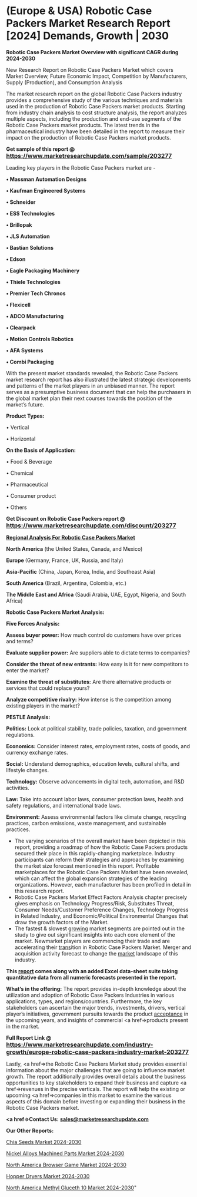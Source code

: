 # (Europe & USA) Robotic Case Packers Market Research Report [2024] Demands, Growth | 2030

<strong>Robotic Case Packers Market Overview with significant CAGR during 2024-2030</strong>

New Research Report on Robotic Case Packers Market which covers Market Overview, Future Economic Impact, Competition by Manufacturers, Supply (Production), and Consumption Analysis

The market research report on the global Robotic Case Packers industry provides a comprehensive study of the various techniques and materials used in the production of Robotic Case Packers market products. Starting from industry chain analysis to cost structure analysis, the report analyzes multiple aspects, including the production and end-use segments of the Robotic Case Packers market products. The latest trends in the pharmaceutical industry have been detailed in the report to measure their impact on the production of Robotic Case Packers market products.

<strong>Get sample of this report @ <a href=https://www.marketresearchupdate.com/sample/203277><font size=3 color=#0000ff>https://www.marketresearchupdate.com/sample/203277</font></a></strong>

Leading key players in the Robotic Case Packers market are -

<strong>• Massman Automation Designs

• Kaufman Engineered Systems

• Schneider

• ESS Technologies

• Brillopak

• JLS Automation

• Bastian Solutions

• Edson

• Eagle Packaging Machinery

• Thiele Technologies

• Premier Tech Chronos

• Flexicell

• ADCO Manufacturing

• Clearpack

• Motion Controls Robotics

• AFA Systems

• Combi Packaging</strong>

With the present market standards revealed, the Robotic Case Packers market research report has also illustrated the latest strategic developments and patterns of the market players in an unbiased manner. The report serves as a presumptive business document that can help the purchasers in the global market plan their next courses towards the position of the market’s future.

<strong>Product Types:</strong>

• Vertical

• Horizontal

<strong>On the Basis of Application:</strong>

• Food & Beverage

• Chemical

• Pharmaceutical

• Consumer product

• Others

<strong>Get Discount on Robotic Case Packers report @ <a href=https://www.marketresearchupdate.com/discount/203277><font size=3 color=#0000ff>https://www.marketresearchupdate.com/discount/203277</font></a></strong>

<strong><u><b>Regional Analysis For Robotic Case Packers Market</b></u></strong>

<strong><b>North America</b></strong> (the United States, Canada, and Mexico)

<strong><b>Europe </b></strong>(Germany, France, UK, Russia, and Italy)

<strong><b>Asia-Pacific</b></strong> (China, Japan, Korea, India, and Southeast Asia)

<strong><b>South America</b></strong> (Brazil, Argentina, Colombia, etc.)

<strong><b>The Middle East and Africa</b></strong> (Saudi Arabia, UAE, Egypt, Nigeria, and South Africa)

<strong>Robotic Case Packers Market Analysis:</strong>

<strong>Five Forces Analysis:</strong>

<strong>Assess buyer power:</strong> How much control do customers have over prices and terms?

<strong>Evaluate supplier power:</strong> Are suppliers able to dictate terms to companies?

<strong>Consider the threat of new entrants:</strong> How easy is it for new competitors to enter the market?

<strong>Examine the threat of substitutes:</strong> Are there alternative products or services that could replace yours?

<strong>Analyze competitive rivalry:</strong> How intense is the competition among existing players in the market?

<strong>PESTLE Analysis:</strong>

<strong>Politics:</strong> Look at political stability, trade policies, taxation, and government regulations.

<strong>Economics:</strong> Consider interest rates, employment rates, costs of goods, and currency exchange rates.

<strong>Social:</strong> Understand demographics, education levels, cultural shifts, and lifestyle changes.

<strong>Technology:</strong> Observe advancements in digital tech, automation, and R&D activities.

<strong>Law:</strong> Take into account labor laws, consumer protection laws, health and safety regulations, and international trade laws.

<strong>Environment:</strong> Assess environmental factors like climate change, recycling practices, carbon emissions, waste management, and sustainable practices.

<ul>
  <li>The varying scenarios of the overall market have been depicted in this report, providing a roadmap of how the Robotic Case Packers products secured their place in this rapidly-changing marketplace. Industry participants can reform their strategies and approaches by examining the market size forecast mentioned in this report. Profitable marketplaces for the Robotic Case Packers Market have been revealed, which can affect the global expansion strategies of the leading organizations. However, each manufacturer has been profiled in detail in this research report.</li>
  <li>Robotic Case Packers Market Effect Factors Analysis chapter precisely gives emphasis on Technology Progress/Risk, Substitutes Threat, Consumer Needs/Customer Preference Changes, Technology Progress in Related Industry, and Economic/Political Environmental Changes that draw the growth factors of the Market.</li>
  <li>The fastest &amp; slowest <a href=ASDF991299>growing</a> market segments are pointed out in the study to give out significant insights into each core element of the market. Newmarket players are commencing their trade and are accelerating their <a href=>trans</a>ition in Robotic Case Packers Market. Merger and acquisition activity forecast to change the <a href=>market</a> landscape of this industry.</li>
</ul>
<strong>This <a href=>report</a> comes along with an added Excel data-sheet suite taking quantitative data from all numeric forecasts presented in the report.</strong>

<strong>What’s in the offering:</strong> The report provides in-depth knowledge about the utilization and adoption of Robotic Case Packers Industries in various applications, types, and regions/countries. Furthermore, the key stakeholders can ascertain the major trends, investments, drivers, vertical player’s initiatives, government pursuits towards the product <a href=ASDF881288>acceptance</a> in the upcoming years, and insights of commercial <a href=>products</a> present in the market.

<strong>Full Report Link @ <a href=https://www.marketresearchupdate.com/industry-growth/europe-robotic-case-packers-industry-market-203277><font size=3 color=#0000ff>https://www.marketresearchupdate.com/industry-growth/europe-robotic-case-packers-industry-market-203277</font></a></strong>

Lastly, <a href=>the</a> Robotic Case Packers Market study provides essential information about the major challenges that are going to influence market growth. The report additionally provides overall details about the business opportunities to key stakeholders to expand their business and capture <a href=>revenues</a> in the precise verticals. The report will help the existing or upcoming <a href=>companies</a> in this market to examine the various aspects of this domain before investing or expanding their business in the Robotic Case Packers market.

<strong><a href=><strong>Contact Us:</strong></a></strong>
<strong>sales@marketresearchupdate.com</strong>

<strong>Our Other Reports:</strong>

<a href=https://www.linkedin.com/pulse/chia-seeds-market-opportunities-stay-ahead-game>Chia Seeds Market 2024-2030</a>

<a href=https://www.linkedin.com/pulse/nickel-alloys-machined-parts-market-analysis>Nickel Alloys Machined Parts Market 2024-2030</a>

<a href=https://www.linkedin.com/pulse/north-america-browser-game-market-witness-huge>North America Browser Game Market 2024-2030</a>

<a href=https://www.linkedin.com/pulse/hopper-dryers-market-witness-significant-growth-between-r1fgf/>Hopper Dryers Market 2024-2030</a>

<a href=https://www.linkedin.com/pulse/north-america-methyl-gluceth-10-market-zt72f/>North America Methyl Gluceth 10 Market 2024-2030</a>"

